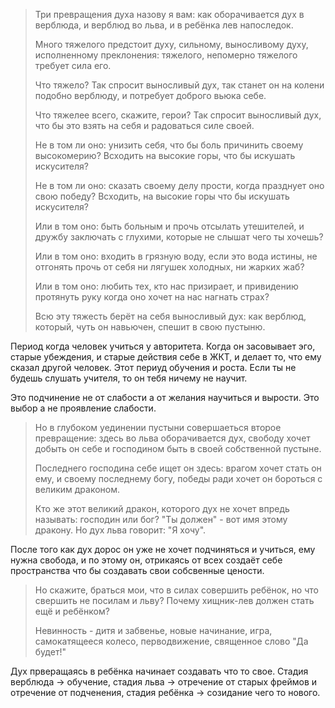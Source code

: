 > Три превращения духа назову я вам: как оборачивается дух в верблюда, и верблюд во льва, и в ребёнка лев напоследок. 
> 
> Много тяжелого предстоит духу, сильному, выносливому духу, исполненному преклонения: тяжелого, непомерно тяжелого требует сила его.
> 
>Что тяжело? Так спросит выносливый дух, так станет он на колени подобно верблюду, и потребует доброго вьюка себе.
>
>Что тяжелее всего, скажите, герои? Так спросит выносливый дух, что бы это взять на себя и радоваться силе своей.
>
>Не в том ли оно: унизить себя, что бы боль причинить своему высокомерию? Всходить на высокие горы, что бы искушать искусителя?
>
>Не в том ли оно: сказать своему делу прости, когда празднует оно свою победу? Всходить, на высокие горы что бы искушать искусителя?
>
>Или в том оно: быть больным и прочь отсылать утешителей, и дружбу заключать с глухими, которые не слышат чего ты хочешь?
>
>Или в том оно: входить в грязную воду, если это вода истины,  не отгонять прочь от себя ни лягушек холодных, ни жарких жаб?
>
>Или в том оно: любить тех, кто нас призирает, и привидению протянуть руку когда оно хочет на нас нагнать страх?
>
>Всю эту тяжесть берёт на себя выносливый дух: как верблюд, который, чуть он навьючен, спешит в свою пустыню.
>

Период когда человек учиться у авторитета. Когда он засовывает эго, старые убеждения, и старые действия себе в ЖКТ, и делает то, что ему сказал другой человек. Этот периуд обучения и роста. Если ты не будешь слушать учителя, то он тебя ничему не научит.

Это подчинение не от слабости а от желания научиться и вырости. Это выбор а не проявление слабости.

> Но в глубоком уединении пустыни совершаеться второе превращение: здесь во льва оборачивается дух, свободу хочет добыть он себе и господином быть в своей собственной пустыне.
> 
> Последнего господина себе ищет он здесь: врагом хочет стать он ему, и своему последнему богу, победы ради хочет он бороться с великим драконом. 
> 
> Кто же этот великий дракон, которого дух не хочет впредь называть: господин или бог? "Ты должен" - вот имя этому дракону. Но дух льва говорит: "Я хочу".
> 

После того как дух дорос он уже не хочет подчиняться и учиться, ему нужна свобода, и по этому он, отрикаясь от всех создаёт себе пространства что бы создавать свои собсвенные цености.

> Но скажите, браться мои, что в силах совершить ребёнок, но что свершить не посилам и льву? Почему хищник-лев должен стать ещё и ребёнком? 
> 
> Невинность - дитя и забвенье, новые начинание, игра, самокатящееся колесо, перводвижение, священное слово "Да будет!"

Дух прверащаясь в ребёнка начинает создавать что то свое. Стадия верблюда -> обучение, стадия льва -> отречение от старых фреймов и отречение от подченения, стадия ребёнка -> созидание чего то нового.